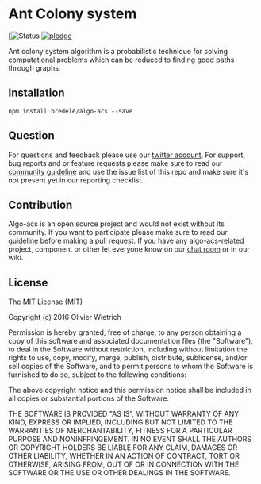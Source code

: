 # Ant Colony system

[![Status](https://img.shields.io/badge/status-experimental-orange.svg?style=flat-square)
[![pledge](https://bredele.github.io/contributing-guide/community-pledge.svg)](https://github.com/bredele/contributing-guide/blob/master/community.md)


Ant colony system algorithm is a probabilistic technique for solving computational problems which can be reduced to finding good paths through graphs.

## Installation

```shell
npm install bredele/algo-acs --save
```

## Question

For questions and feedback please use our [twitter account](https://twitter.com/bredeleca). For support, bug reports and or feature requests please make sure to read our
<a href="https://github.com/bredele/contributing-guide/blob/master/community.md" target="_blank">community guideline</a> and use the issue list of this repo and make sure it's not present yet in our reporting checklist.


## Contribution

Algo-acs is an open source project and would not exist without its community. If you want to participate please make sure to read our <a href="https://github.com/bredele/contributing-guide/blob/master/community.md" target="_blank">guideline</a> before making a pull request. If you have any algo-acs-related project, component or other let everyone know on our [chat room](https://gitter.im/hotmealjs/Lobby?utm_source=share-link&utm_medium=link&utm_campaign=share-link) or in our wiki.

## License

The MIT License (MIT)

Copyright (c) 2016 Olivier Wietrich

Permission is hereby granted, free of charge, to any person obtaining a copy
of this software and associated documentation files (the "Software"), to deal
in the Software without restriction, including without limitation the rights
to use, copy, modify, merge, publish, distribute, sublicense, and/or sell
copies of the Software, and to permit persons to whom the Software is
furnished to do so, subject to the following conditions:

The above copyright notice and this permission notice shall be included in all
copies or substantial portions of the Software.

THE SOFTWARE IS PROVIDED "AS IS", WITHOUT WARRANTY OF ANY KIND, EXPRESS OR
IMPLIED, INCLUDING BUT NOT LIMITED TO THE WARRANTIES OF MERCHANTABILITY,
FITNESS FOR A PARTICULAR PURPOSE AND NONINFRINGEMENT. IN NO EVENT SHALL THE
AUTHORS OR COPYRIGHT HOLDERS BE LIABLE FOR ANY CLAIM, DAMAGES OR OTHER
LIABILITY, WHETHER IN AN ACTION OF CONTRACT, TORT OR OTHERWISE, ARISING FROM,
OUT OF OR IN CONNECTION WITH THE SOFTWARE OR THE USE OR OTHER DEALINGS IN THE
SOFTWARE.
